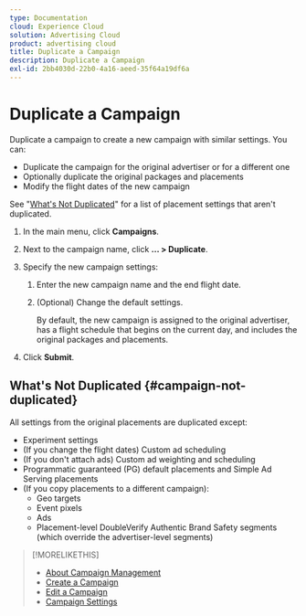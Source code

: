 ```yaml
---
type: Documentation
cloud: Experience Cloud
solution: Advertising Cloud
product: advertising cloud
title: Duplicate a Campaign
description: Duplicate a Campaign
exl-id: 2bb4030d-22b0-4a16-aeed-35f64a19df6a
---
```

# Duplicate a Campaign

<!-- Some placements don't have this option. Clarify which placement types aren't eligible -- is it PG and simple ad serving placements, or all placements using private inventory? And anything else? -->

Duplicate a campaign to create a new campaign with similar settings. You can:

* Duplicate the campaign for the original advertiser or for a different one
* Optionally duplicate the original packages and placements
* Modify the flight dates of the new campaign

See "[What's Not Duplicated](#campaign-not-duplicated)" for a list of placement settings that aren't duplicated.

1. In the main menu, click **Campaigns**.
1. Next to the campaign name, click **... > Duplicate**.
1. Specify the new campaign settings:
    1. Enter the new campaign name and the end flight date.
    1. (Optional) Change the default settings.

         By default, the new campaign is assigned to the original advertiser, has a flight schedule that begins on the current day, and includes the original packages and placements.

1. Click **Submit**.

## What's Not Duplicated {#campaign-not-duplicated}

All settings from the original placements are duplicated except:

* Experiment settings
* (If you change the flight dates) Custom ad scheduling
* (If you don't attach ads) Custom ad weighting and scheduling
* Programmatic guaranteed (PG) default placements and Simple Ad Serving placements
* (If you copy placements to a different campaign):
    * Geo targets
    * Event pixels
    * Ads
    * Placement-level DoubleVerify Authentic Brand Safety segments (which override the advertiser-level segments)

>[!MORELIKETHIS]
>
>* [About Campaign Management](campaign-about.md)
>* [Create a Campaign](campaign-create.md)
>* [Edit a Campaign](campaign-edit.md)
>* [Campaign Settings](campaign-settings.md)
